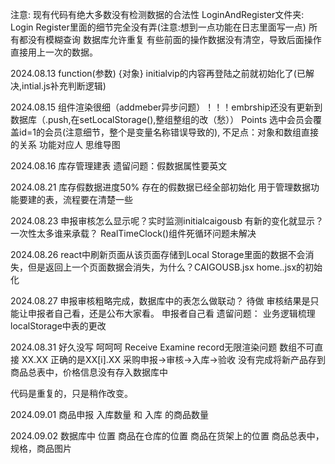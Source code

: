 注意:
现有代码有绝大多数没有检测数据的合法性
LoginAndRegister文件夹:
Login Register里面的细节完全没有弄(注意:想到一点功能在日志里面写一点)
所有都没有模糊查询
数据库允许重复
有些前面的操作数据没有清空，导致后面操作直接用上一次的数据。

2024.08.13
function(参数) {对象}
initialvip的内容再登陆之前就初始化了(已解决,intial.js补充判断逻辑)

2024.08.15
组件渲染很细（addmeber异步问题）！！！embrship还没有更新到数据库（.push,在setLocalStorage(),整组整组的改（愁））
Points 选中会员会覆盖id=1的会员(注意细节，整个是变量名称错误导致的),
不足点：对象和数组直接的关系
功能对应人
思维导图

2024.08.16
库存管理建表
遗留问题：假数据属性要英文

2024.08.21
库存假数据进度50%
存在的假数据已经全部初始化 
用于管理数据功能要建的表，流程要在清楚一些

2024.08.23
申报审核怎么显示呢？实时监测initialcaigousb 有新的变化就显示？一次性太多谁来承载？
 RealTimeClock()组件死循环问题未解决


2024.08.26
react中刷新页面从该页面存储到Local Storage里面的数据不会消失，但是返回上一个页面数据会消失，为什么？CAIGOUSB.jsx home..jsx的初始化

2024.08.27
申报审核粗略完成，数据库中的表怎么做联动？ 待做
审核结果是只能让申报者自己看，还是公布大家看。 申报者自己看
遗留问题：
业务逻辑梳理
localStorage中表的更改

2024.08.31
好久没写 呵呵呵
Receive Examine record无限渲染问题
数组不可直接 XX.XX 正确的是XX[i].XX
采购申报->审核->入库->验收 没有完成将新产品存到商品总表中，价格信息没有存入数据库中

代码是重复的，只是稍作改变。

2024.09.01
商品申报 入库数量 和 入库 的商品数量


2024.09.02
数据库中 位置 商品在仓库的位置 商品在货架上的位置
商品总表中，规格，商品图片
